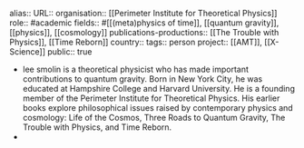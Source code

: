 alias::
URL::
organisation:: [[Perimeter Institute for Theoretical Physics]] 
role:: #academic 
fields:: #[[(meta)physics of time]], [[quantum gravity]], [[physics]], [[cosmology]] 
publications-productions:: [[The Trouble with Physics]], [[Time Reborn]] 
country::
tags:: person
project:: [[AMT]], [[X-Science]] 
public:: true

- lee smolin is a theoretical physicist who has made important contributions to quantum gravity. Born in New York City, he was educated at Hampshire College and Harvard University. He is a founding member of the Perimeter Institute for Theoretical Physics. His earlier books explore philosophical issues raised by contemporary physics and cosmology: Life of the Cosmos, Three Roads to Quantum Gravity, The Trouble with Physics, and Time Reborn.
-